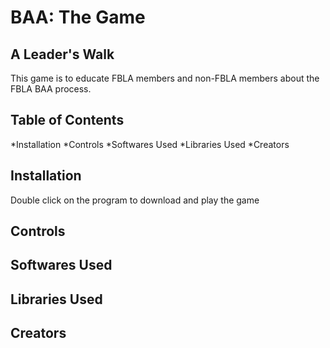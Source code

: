 # BAA: The Game
## A Leader's Walk 

This game is to educate FBLA members and non-FBLA members about the FBLA BAA process. 

## Table of Contents

*Installation
*Controls
*Softwares Used
*Libraries Used
*Creators

## Installation

Double click on the program to download and play the game

## Controls



## Softwares Used



## Libraries Used



## Creators

